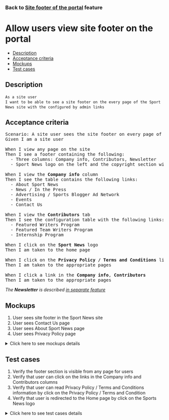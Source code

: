 ### Back to [Site footer of the portal](../../) feature

# Allow users view site footer on the portal

- [Description](#description)
- [Acceptance criteria](#acceptance-criteria)
- [Mockups](#mockups)
- [Test cases](#test-cases)

## Description

    As a site user
    I want to be able to see a site footer on the every page of the Sport News site with the configured by admin links

## Acceptance criteria

<pre>
Scenario: A site user sees the site footer on every page of the Sport News site
Given I am a site user

When I view any page on the site 
Then I see a footer containing the following: 
  - Three columns: Company info, Contributors, Newsletter
  - Sport News logo on the left and the copyright section with the links to Privacy Policy / Terms and Conditions pages

When I view the <b>Company info</b> column
Then I see the table contains the following links:
  - About Sport News
  - News / In the Press
  - Advertising / Sports Blogger Ad Network
  - Events
  - Contact Us

When I view the <b>Contributors</b> tab
Then I see the configuration table with the following links:
  - Featured Writers Program
  - Featured Team Writers Program
  - Internship Program

When I click on the <b>Sport News</b> logo
Then I am taken to the home page

When I click on the <b>Privacy Policy / Terms and Conditions</b> links
Then I am taken to the appropriate pages

When I click a link in the <b>Company info</b>, <b>Contributors</b>
Then I am taken to the appropriate pages
</pre>

  <i>The <b>Newsletter</b> is described [in separate feature](/products/sport_news_portal/web_application_features/newsletter_email)</i>

## Mockups

1. User sees site footer in the Sport News site
2. User sees Contact Us page
3. User sees About Sport News page
4. User sees Privacy Policy page

<details>
  <summary>Click here to see mockups details</summary>

**1. User sees site footer in the Sport News site:**

![User sees site footer in the Sport News site](/products/sport_news_portal/web_application_features/site_footer/images/site_footer.png)

**2. User sees Contact Us page:**

![User sees Contact Us page](/products/sport_news_portal/web_application_features/site_footer/images/contact_us.png)

**3. User sees About Sport News page:**

![User sees About Sport News page](/products/sport_news_portal/web_application_features/site_footer/images/about_sport_news.png)

**4. User sees Privacy Policy page:**

![User sees Privacy Policy page](/products/sport_news_portal/web_application_features/site_footer/images/privacy_policy.png)

</details>

## Test cases

1. Verify the footer section is visible from any page for users
2. Verify that user can click on the links in the Company info and Contributors columns
3. Verify that user can read Privacy Policy / Terms and Conditions information by click on the Privacy Policy / Terms and Condition
4. Verify that user is redirected to the Home page by click on the Sports News logo

<details>
  <summary>Click here to see test cases details</summary>

### **#1. Verify the footer section is visible from any page for users**

|Preconditions|Steps|Expected result
--------------|-----|----------
||1) Browse through different pages|1) The footer section is present on every page|

### **#2. Verify that user can click on the links in the Company info and Contributors columns**

|Preconditions|Steps|Expected result
--------------|-----|----------
||1) Go to the site footer</br>2) In the <b>Company info</b> and <b>Contributors</b> columns, click on the links one by one|2) Links show appropriate info or redirect to appropriate pages|

### **#3. Verify that user can read Privacy Policy / Terms and Conditions information by click on the Privacy Policy / Terms and Conditions links**

|Preconditions|Steps|Expected result
--------------|-----|----------
||1) Go to the site footer</br>2) Click on the <b>Privacy Policy</b> link</br>3) Click on the <b>Terms and Conditions</b> link|2) The <b>Privacy Policy</b> page opens</br>3) The <b>Terms and Conditions</b> page opens|

### **#4. Verify that user is redirected to the Home page by click on the Sports News logo**

|Preconditions|Steps|Expected result
--------------|-----|----------
||1) Go to any page except <b>Home</b></br>2) Go to the site footer</br>3) Click on the <b>Sport News</b> logo|3) User is redirected to the <b>Home</b> page|

</details>
